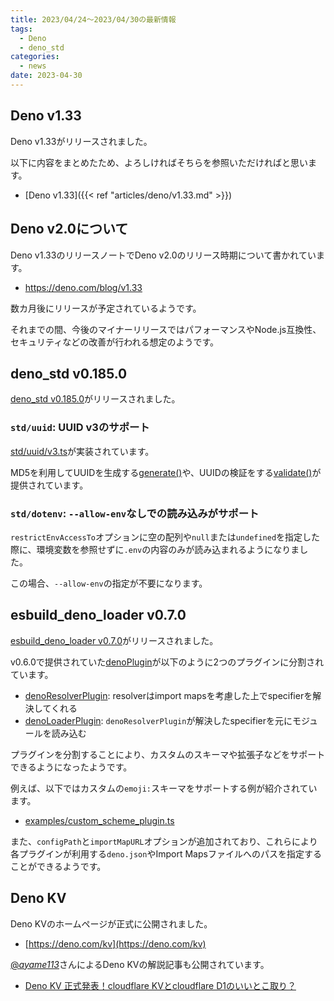 ```yaml
---
title: 2023/04/24〜2023/04/30の最新情報
tags:
  - Deno
  - deno_std
categories:
  - news
date: 2023-04-30
---
```


## Deno v1.33

Deno v1.33がリリースされました。

以下に内容をまとめたため、よろしければそちらを参照いただければと思います。

* [Deno v1.33]({{< ref "articles/deno/v1.33.md" >}})

## Deno v2.0について

Deno v1.33のリリースノートでDeno v2.0のリリース時期について書かれています。

* https://deno.com/blog/v1.33

数カ月後にリリースが予定されているようです。

それまでの間、今後のマイナーリリースではパフォーマンスやNode.js互換性、セキュリティなどの改善が行われる想定のようです。

## deno_std v0.185.0 

[deno_std v0.185.0](https://github.com/denoland/deno_std/releases/tag/0.185.0)がリリースされました。

### `std/uuid`: UUID v3のサポート

[std/uuid/v3.ts](https://deno.land/std@0.185.0/uuid/v3.ts)が実装されています。

MD5を利用してUUIDを生成する[generate()](https://deno.land/std@0.185.0/uuid/v3.ts?s=generate)や、UUIDの検証をする[validate()](https://deno.land/std@0.185.0/uuid/v3.ts?s=validate)が提供されています。

### `std/dotenv`: `--allow-env`なしでの読み込みがサポート

`restrictEnvAccessTo`オプションに空の配列や`null`または`undefined`を指定した際に、環境変数を参照せずに`.env`の内容のみが読み込まれるようになりました。

この場合、`--allow-env`の指定が不要になります。

## esbuild_deno_loader v0.7.0

[esbuild_deno_loader v0.7.0](https://github.com/lucacasonato/esbuild_deno_loader/releases/tag/0.7.0)がリリースされました。

v0.6.0で提供されていた[denoPlugin](https://deno.land/x/esbuild_deno_loader@0.6.0/mod.ts?s=denoPlugin)が以下のように2つのプラグインに分割されています。

- [denoResolverPlugin](https://deno.land/x/esbuild_deno_loader@0.7.0/mod.ts?s=denoResolverPlugin): resolverはimport mapsを考慮した上でspecifierを解決してくれる
- [denoLoaderPlugin](https://deno.land/x/esbuild_deno_loader@0.7.0/mod.ts?s=denoLoaderPlugin): `denoResolverPlugin`が解決したspecifierを元にモジュールを読み込む

プラグインを分割することにより、カスタムのスキーマや拡張子などをサポートできるようになったようです。

例えば、以下ではカスタムの`emoji:`スキーマをサポートする例が紹介されています。

- [examples/custom_scheme_plugin.ts](https://github.com/lucacasonato/esbuild_deno_loader/blob/0.7.0/examples/custom_scheme_plugin.ts)

また、`configPath`と`importMapURL`オプションが追加されており、これらにより各プラグインが利用する`deno.json`やImport Mapsファイルへのパスを指定することができるようです。

## Deno KV

Deno KVのホームページが正式に公開されました。

* [https://deno.com/kv](https://deno.com/kv)

[@_ayame113_](https://twitter.com/_ayame113_)さんによるDeno KVの解説記事も公開されています。

* [Deno KV 正式発表！cloudflare KVとcloudflare D1のいいとこ取り？](https://qiita.com/access3151fq/items/ee1cf3e5fc35150dd910)
